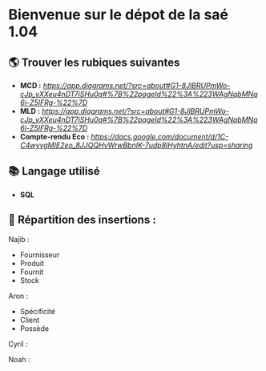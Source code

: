 # Bienvenue sur le dépot de la saé 1.04

## 🌎 Trouver les rubiques suivantes 
* **MCD :** _https://app.diagrams.net/?src=about#G1-8JlBRUPmWo-cJp_yXXeu4nDT7iSHu0q#%7B%22pageId%22%3A%223WAgNqbMNq6i-Z5IFRg-%22%7D_
* **MLD :** _https://app.diagrams.net/?src=about#G1-8JlBRUPmWo-cJp_yXXeu4nDT7iSHu0q#%7B%22pageId%22%3A%223WAgNqbMNq6i-Z5IFRg-%22%7D_
* **Compte-rendu Eco :** _https://docs.google.com/document/d/1C-C4wyvgMIE2eo_8JJQQHvWrwBbnIK-7udp8lHyhtnA/edit?usp=sharing_
## 📚 Langage utilisé 
* **SQL** 

## 💼 Répartition des insertions : 

Najib : 
 * Fournisseur 
 * Produit 
 * Fournit
 * Stock

Aron : 
 * Spécificité 
 * Client
 * Possède

Cyril :
  
Noah : 
